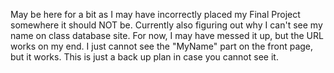 May be here for a bit as I may have incorrectly placed my Final Project somewhere it should NOT be.
Currently also figuring out why I can't see my name on class database site.
For now, I may have messed it up, but the URL works on my end. I just cannot see the "MyName" part on the front page, but it works.
This is just a back up plan in case you cannot see it.
